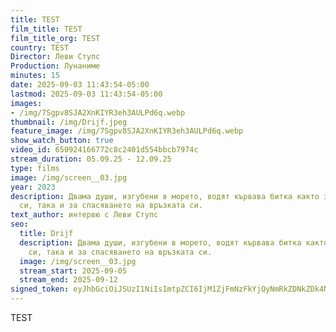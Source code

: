 ```yaml
---
title: TEST
film_title: TEST
film_title_org: TEST
country: TEST
Director: Леви Ступс
Production: Лунаниме
minutes: 15
date: 2025-09-03 11:43:54-05:00
lastmod: 2025-09-03 11:43:54-05:00
images:
- /img/7Sgpv8SJA2XnKIYR3eh3AULPd6q.webp
thumbnail: /img/Drijf.jpeg
feature_image: /img/7Sgpv8SJA2XnKIYR3eh3AULPd6q.webp
show_watch_button: true
video_id: 650924166772c8c2401d554bbcb7974c
stream_duration: 05.09.25 - 12.09.25
type: films
image: /img/screen__03.jpg
year: 2023
description: Двама души, изгубени в морето, водят кървава битка както за оцеляването
  си, така и за спасяването на връзката си.
text_author: интервю с Леви Ступс
seo:
  title: Drijf
  description: Двама души, изгубени в морето, водят кървава битка както за оцеляването
    си, така и за спасяването на връзката си.
  image: /img/screen__03.jpg
  stream_start: 2025-09-05
  stream_end: 2025-09-12
signed_token: eyJhbGciOiJSUzI1NiIsImtpZCI6IjM1ZjFmNzFkYjQyNmRkZDNkZDk4NGZjMzdlZTllOGJmIn0.eyJzdWIiOiI2NTA5MjQxNjY3NzJjOGMyNDAxZDU1NGJiY2I3OTc0YyIsImtpZCI6IjM1ZjFmNzFkYjQyNmRkZDNkZDk4NGZjMzdlZTllOGJmIiwiZXhwIjoiMTc1NzU5NjA3OSIsIm5iZiI6IjE3NTc1MDYwNzkiLCJhY2Nlc3NSdWxlcyI6W3siYWN0aW9uIjoiYWxsb3ciLCJ0eXBlIjoiaXAuZ2VvaXAuY291bnRyeSIsImNvdW50cnkiOlsiQkciXX0seyJhY3Rpb24iOiJibG9jayIsInR5cGUiOiJhbnkifV19.oTHw3EzMhlTTYWmQzjdUAeu3aP7pX8KpOWLFxXHeLRFDDYHzkp3D24L4A0r65eIbYLgrJ3lku3wHc0ZCB1qLFmi64DNFsA3rnXhbHcVEWfJja7PYlAXfrQ080icdefxZm4ANWoj--O0q4SMhTVhZU_xq0ARcgl3kSubiaSPf-VKV4ke6jlb_wMzfHD312Z01GTw_WS9RRbtHgocg91_nK75uBbdDdbzDSbzCpdR8jr3BRNtXluMRa6Ef4chp5hn-o6KUr-a_x7yabLBnd89tvERW9-qnC_oDThrry70FRJmgFrsETff2Mgp4Po9S9QU1Tz5IHgmTLNSCBMJv1oeJ-w
---
```

TEST